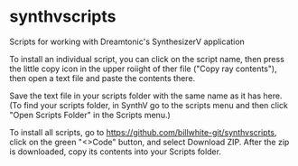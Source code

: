 # synthvscripts
Scripts for working with Dreamtonic's SynthesizerV application


To install an individual script, you can click on the script name, then press the 
little copy icon in the upper roiight of ther file ("Copy ray contents"), then open a 
text file and paste the contents there. 

Save the text file in your scripts folder with the same name as it has here. 
(To find your scripts folder, in SynthV go to the scripts menu and then click "Open Scripts Folder" 
in  the Scripts menu.)

To install all scripts, go to https://github.com/billwhite-git/synthvscripts,  click on the green "<>Code" button, 
and select Download ZIP. After the zip is downloaded, copy its contents into your Scripts folder.
